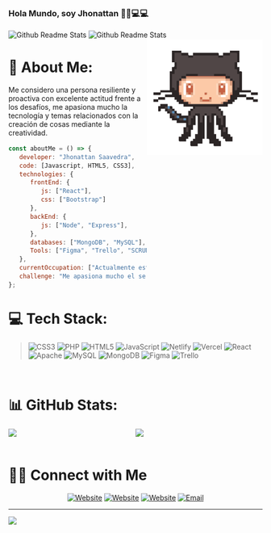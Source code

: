 ### Hola Mundo, soy Jhonattan 👋👦💻💻

<p align="center">
 <section align='left'>
 <img width="200px" src="https://user-images.githubusercontent.com/80645321/219274063-af77ac0e-ad26-4634-b750-fdd256270610.png" align="center" alt="Github Readme Stats" />
<img width="200px" src="https://user-images.githubusercontent.com/80645321/219274357-5efa3a45-c14d-4fc6-8a33-8cf29321165c.png" align="center" alt="Github Readme Stats" />
  <img align='right' src="https://raw.githubusercontent.com/iCharlesZ/FigureBed/master/img/octocat.gif" width="230">
  </section>
</p>

# 💫 About Me:
<p align="left">
Me considero una persona resiliente y proactiva con excelente actitud frente a los desafíos, me apasiona mucho la tecnología y temas relacionados con la creación de cosas mediante la creatividad.<br>
</p>

```javascript
const aboutMe = () => {
   developer: "Jhonattan Saavedra",
   code: [Javascript, HTML5, CSS3],
   technologies: {
      frontEnd: {
         js: ["React"],
         css: ["Bootstrap"]
      },
      backEnd: {
         js: ["Node", "Express"],
      },
      databases: ["MongoDB", "MySQL"],
      Tools: ["Figma", "Trello", "SCRUM", "WordPress"]
   },
   currentOccupation: ["Actualmente estudiando y practicando, pero me salí al mundo laboral"],
   challenge: "Me apasiona mucho el ser capaz de contruir cosas mediante la creatividad.",
};
```


# 💻 Tech Stack:
>![CSS3](https://img.shields.io/badge/css3-%231572B6.svg?style=for-the-badge&logo=css3&logoColor=white) ![PHP](https://img.shields.io/badge/php-%23777BB4.svg?style=for-the-badge&logo=php&logoColor=white) ![HTML5](https://img.shields.io/badge/html5-%23E34F26.svg?style=for-the-badge&logo=html5&logoColor=white) ![JavaScript](https://img.shields.io/badge/javascript-%23323330.svg?style=for-the-badge&logo=javascript&logoColor=%23F7DF1E) ![Netlify](https://img.shields.io/badge/netlify-%23000000.svg?style=for-the-badge&logo=netlify&logoColor=#00C7B7) ![Vercel](https://img.shields.io/badge/vercel-%23000000.svg?style=for-the-badge&logo=vercel&logoColor=white) ![React](https://img.shields.io/badge/react-%2320232a.svg?style=for-the-badge&logo=react&logoColor=%2361DAFB) ![Apache](https://img.shields.io/badge/apache-%23D42029.svg?style=for-the-badge&logo=apache&logoColor=white) ![MySQL](https://img.shields.io/badge/mysql-%2300f.svg?style=for-the-badge&logo=mysql&logoColor=white) ![MongoDB](https://img.shields.io/badge/MongoDB-%234ea94b.svg?style=for-the-badge&logo=mongodb&logoColor=white) 	![Figma](https://img.shields.io/badge/figma-%23F24E1E.svg?style=for-the-badge&logo=figma&logoColor=white) ![Trello](https://img.shields.io/badge/Trello-%23026AA7.svg?style=for-the-badge&logo=Trello&logoColor=white)

<br/>

# 📊 GitHub Stats:

<div align="center">
<img src="https://github-readme-stats.vercel.app/api?username=JhonattanSSG01&theme=react&hide_border=false&include_all_commits=false&count_private=false" align="left" />
<img src="https://github-readme-stats.vercel.app/api/top-langs/?username=JhonattanSSG01&theme=react&hide_border=false&include_all_commits=false&count_private=false&layout=compact"/>
</div>
<br/>

# 🤝🏻 Connect with Me

<div align="center">
<a href="https://my-portafolio-jssg.netlify.app" target="_blank"><img alt="Website" src="https://img.shields.io/badge/Website-https%3A%2F%2Fmy--portafolio--jssg.netlify.app-brightgreen"></a>
<a href="https://www.linkedin.com/in/jhonattanssg" target="_blank"><img alt="Website" src="https://img.shields.io/badge/-JhonattanSSG01-blue?style=flat-square&logo=Linkedin&logoColor=white&link=https://www.linkedin.com/in/JhonattanSSG01/"></a>
 <a href="https://github.com/JhonattanSSG01" target="_blank"><img alt="Website" src="https://img.shields.io/github/followers/JhonattanSSG01?label=follow&style=social"></a>
<a href="mailto:jhonattansaavedra01@gmail.com"><img alt="Email" src="https://img.shields.io/badge/Email-jhonattansaavedra01@gmail.com-white?style=flat&logo=gmail"></a>
</div>


---
[![](https://visitcount.itsvg.in/api?id=JhonattanSSG01&icon=0&color=0)](https://visitcount.itsvg.in)

<!-- Proudly created with GPRM ( https://gprm.itsvg.in ) -->

<!--
**JhonattanSSG01/JhonattanSSG01** is a ✨ _special_ ✨ repository because its `README.md` (this file) appears on your GitHub profile.

Here are some ideas to get you started:

- 🔭 I’m currently working on ...
- 🌱 I’m currently learning ...
- 👯 I’m looking to collaborate on ...
- 🤔 I’m looking for help with ...
- 💬 Ask me about ...
- 📫 How to reach me: ...
- 😄 Pronouns: ...
- ⚡ Fun fact: ...
-->

